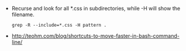 * Recurse and look for all *.css in subdirectories, while -H will show the filename.
  ```Shell
  grep -R --include=*.css -H pattern .
  ```
* http://teohm.com/blog/shortcuts-to-move-faster-in-bash-command-line/

